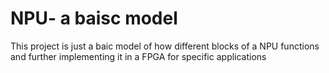 # NPU- a baisc model 
This project is just a baic model of how different blocks of a NPU functions and further implementing it in a FPGA for specific applications
